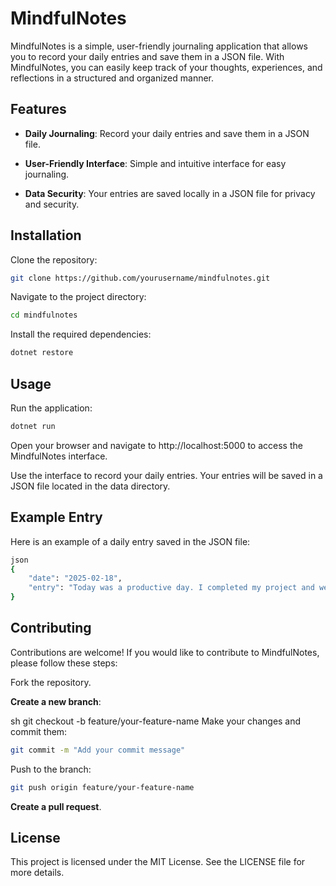 # MindfulNotes
MindfulNotes is a simple, user-friendly journaling application that allows you to record your daily entries and save them in a JSON file. With MindfulNotes, you can easily keep track of your thoughts, experiences, and reflections in a structured and organized manner.

## Features
- **Daily Journaling**: Record your daily entries and save them in a JSON file.

- **User-Friendly Interface**: Simple and intuitive interface for easy journaling.

- **Data Security**: Your entries are saved locally in a JSON file for privacy and security.

## Installation
Clone the repository:

```sh
git clone https://github.com/yourusername/mindfulnotes.git
```
Navigate to the project directory:

```sh
cd mindfulnotes
```
Install the required dependencies:

```sh
dotnet restore
```
## Usage
Run the application:

```sh
dotnet run
```
Open your browser and navigate to http://localhost:5000 to access the MindfulNotes interface.

Use the interface to record your daily entries. Your entries will be saved in a JSON file located in the data directory.

## Example Entry
Here is an example of a daily entry saved in the JSON file:

```sh
json
{
    "date": "2025-02-18",
    "entry": "Today was a productive day. I completed my project and went for a long walk in the park."
}
```
## Contributing
Contributions are welcome! If you would like to contribute to MindfulNotes, please follow these steps:

Fork the repository.

**Create a new branch**:

sh
git checkout -b feature/your-feature-name
Make your changes and commit them:

```sh
git commit -m "Add your commit message"
```
Push to the branch:
```sh
git push origin feature/your-feature-name
```
**Create a pull request**.

## License
This project is licensed under the MIT License. See the LICENSE file for more details.
